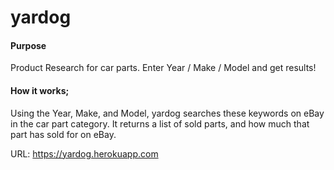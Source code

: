# yardog
#### Purpose
Product Research for car parts. Enter Year / Make / Model and get results!

#### How it works;
Using the Year, Make, and Model, yardog searches these keywords on eBay in the car part category.
It returns a list of sold parts, and how much that part has sold for on eBay.

URL: https://yardog.herokuapp.com

